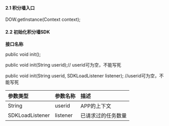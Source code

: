 #### 2.1 积分墙入口

DOW.getInstance\(Context context\);

#### 2.2 初始化积分墙SDK

**接口名称**

public void init\(\);

public void init\(String userid\);// userid可为空，不能写死

public void init\(String userid, SDKLoadListener listener\); //userid可为空，不能写死

| 参数类型 | 参数名称 | 描述 |
| :--- | :--- | :--- |
| String | userid | APP的上下文 |
| SDKLoadListener | listener | 已请求过的任务数量 |



